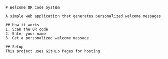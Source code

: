 
    # Welcome QR Code System

    A simple web application that generates personalized welcome messages.
    
    ## How it works
    1. Scan the QR code
    2. Enter your name
    3. Get a personalized welcome message
    
    ## Setup
    This project uses GitHub Pages for hosting.
    